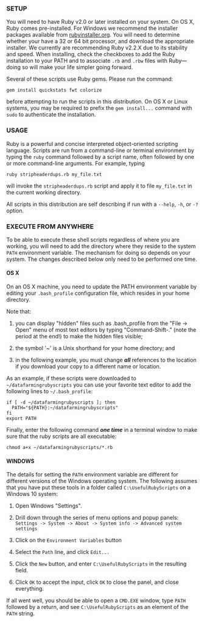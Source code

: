 ### SETUP

You will need to have Ruby v2.0 or later installed on your system.  On OS X, Ruby comes pre-installed.  For Windows we recommend the installer packages available from [rubyinstaller.org](http://rubyinstaller.org/).  You will need to determine whether your have a 32 or 64 bit processor, and download the appropriate installer.  We currently are recommending Ruby v2.2.X due to its stability and speed.  When installing, check the checkboxes to add the Ruby installation to your PATH and to associate `.rb` and `.rbw` files with Ruby—doing so will make your life simpler going forward.

Several of these scripts use Ruby gems.  Please run the command:

    gem install quickstats fwt colorize

before attempting to run the scripts in this distribution.  On OS X or Linux systems, you may be required to prefix the `gem install...` command with `sudo` to authenticate the installation.

### USAGE

Ruby is a powerful and concise interpreted object-oriented scripting language.  Scripts are run from a command-line or terminal environment by typing the `ruby` command followed by a script name, often followed by one or more command-line arguments.  For example, typing

    ruby stripheaderdups.rb my_file.txt

will invoke the `stripheaderdups.rb` script and apply it to file `my_file.txt` in the current working directory.

All scripts in this distribution are self describing if run with a `--help`, `-h`, or `-?` option.

### EXECUTE FROM ANYWHERE

To be able to execute these shell scripts regardless of where you are working, you will need to add the directory where they reside to the system `PATH` environment variable.  The mechanism for doing so depends on your system. The changes described below only need to be performed one time.

#### OS X

On an OS X machine, you need to update the PATH environment variable by editing your `.bash_profile` configuration file, which resides in your home directory.

Note that:

  1. you can display "hidden" files such as .bash_profile from the "File -> Open" menu of most text editors by typing "Command-Shift-." (note the period at the end!) to make the hidden files visible;

  2. the symbol '~' is a Unix shorthand for your home directory; and

  3. in the following example, you must change ***all*** references to the location
  if you download your copy to a different name or location.

As an example, if these scripts were downloaded to `~/datafarmingrubyscripts` you can use your favorite text editor to add the following lines to `~/.bash_profile`:

    if [ -d ~/datafarmingrubyscripts ]; then
      PATH="${PATH}:~/datafarmingrubyscripts"
    fi
    export PATH

Finally, enter the following command ***one time*** in a terminal window to make sure that the ruby scripts are all executable:

    chmod a+x ~/datafarmingrubyscripts/*.rb

#### WINDOWS

The details for setting the `PATH` environment variable are different for different versions of the Windows operating system.  The following assumes that you have put these tools in a folder called `C:\UsefulRubyScripts` on a Windows 10 system:

  1. Open Windows "Settings".

  2. Drill down through the series of menu options and popup panels:
       `Settings -> System -> About -> System info -> Advanced system settings`

  3. Click on the `Environment Variables` button

  4. Select the `Path` line, and click `Edit...`

  5. Click the `New` button, and enter `C:\UsefulRubyScripts` in the resulting field.

  6. Click `OK` to accept the input, click `OK` to close the panel, and close everything.

If all went well, you should be able to open a `CMD.EXE` window, type `PATH` followed by a return, and see `C:\UsefulRubyScripts` as an element of the `PATH` string.
